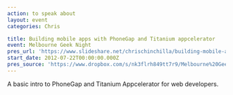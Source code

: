 ```yaml
---
action: to speak about
layout: event
categories: Chris

title: Building mobile apps with PhoneGap and Titanium appcelerator
event: Melbourne Geek Night
pres_url: 'https://www.slideshare.net/chrischinchilla/building-mobile-apps-with-phonegap-and-titanium-appcelerator'
start_date: 2012-07-22T00:00:00.000Z
pres_source: 'https://www.dropbox.com/s/nk3flrh849tt7r9/Melbourne%20Geek%20night%2023rd%20July.pptx?dl=0'
---
```


A basic intro to PhoneGap and Titanium Appcelerator for web developers.
